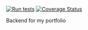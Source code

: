 [![Run tests](https://github.com/mr3nz1/my-brand-paterne-backend/actions/workflows/tests.yml/badge.svg?branch=develop)](https://github.com/mr3nz1/my-brand-paterne-backend/actions/workflows/tests.yml) [![Coverage Status](https://coveralls.io/repos/github/mr3nz1/my-brand-paterne-backend/badge.svg?branch=develop)](https://coveralls.io/github/mr3nz1/my-brand-paterne-backend?branch=develop)


Backend for my portfolio

